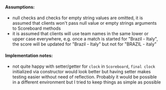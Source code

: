 #### Assumptions:
- null checks and checks for empty string values are omitted, it is assumed that clients won't pass null value or empty strings arguments to Scoreboard methods
- it is assumed that clients will use team names in the same lower or upper case everywhere, e.g. once a match is started for "Brazil - Italy", the score will be updated for "Brazil - Italy" but not for "BRAZIL - italy"  


#### Implementation notes:
- not quite happy with setter/getter for `clock` in `Scoreboard`, `final clock` initialized via constructor would look better but having setter makes testing easier without need of reflection. Probably it would be possible in a different environment but I tried to keep things as simple as possible 
